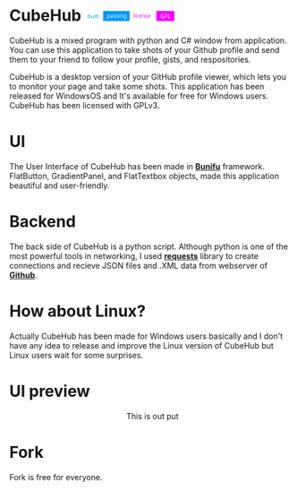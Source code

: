 # CubeHub <span><img src="https://github.com/lnxpy/git-badges/blob/master/build-passing-blue.svg" width="80px"></span><span><img src="https://github.com/lnxpy/git-badges/blob/master/license-gpl.svg" width="80px"></span>

CubeHub is a mixed program with python and C# window from application. You can use this application to take shots of your Github profile and send them to your friend to follow your profile, gists, and respositories.

CubeHub is a desktop version of your GitHub profile viewer, which lets you to monitor your page and take some shots. This application has been released for WindowsOS and It's available for free for Windows users. CubeHub has been licensed with GPLv3. 

# UI
The User Interface of CubeHub has been made in <a href="https://bunifuframework.com/"><b>Bunifu</b></a> framework. FlatButton, GradientPanel, and FlatTextbox objects, made this application beautiful and user-friendly.

# Backend
The back side of CubeHub is a python script. Although python is one of the most powerful tools in networking, I used <a href="https://2.python-requests.org/en/master/"><b>requests</b></a> library to create connections and recieve JSON files and .XML data from webserver of <a href="https://developer.github.com/v3/"><b>Github</b></a>.

# How about Linux?
Actually CubeHub has been made for Windows users basically and I don't have any idea to release and improve the Linux version of CubeHub but Linux users wait for some surprises.

# UI preview
<center>
  <img href="https://github.com/lnxpy/cubehub/blob/master/view/view1.jpg">
  <img href="https://github.com/lnxpy/cubehub/blob/master/view/view2.jpg">
  <img href="https://github.com/lnxpy/cubehub/blob/master/view/view3.jpg">
  This is out put
  <img href="https://github.com/lnxpy/cubehub/blob/master/view/output.jpeg">  
  </center>
  
# Fork
Fork is free for everyone.
